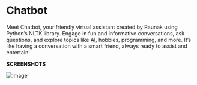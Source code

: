 # Chatbot
Meet Chatbot, your friendly virtual assistant created by Raunak using Python’s NLTK library. Engage in fun and informative conversations, ask questions, and explore topics like AI, hobbies, programming, and more. It’s like having a conversation with a smart friend, always ready to assist and entertain!

**SCREENSHOTS**

![image](https://github.com/user-attachments/assets/03d241aa-080c-4d83-a27c-2daed6de18c1)
